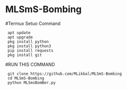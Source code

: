 # MLSmS-Bombing


#Termux Setuo Command



     apt update
     apt upgrade
     pkg install python
     pkg install python3
     pip install requests
     pkg install git

#RUN THIS COMMAND

     git clone https://github.com/MLikbal/MLSmS-Bombing
     cd MLSmS-Bombing
     python MLSmsBomBer.py
